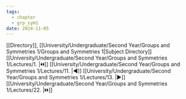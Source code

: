 ```yaml
---
tags:
  - chapter
  - grp_sym1
date: 2024-11-05
---
```

[[Directory]], [[University/Undergraduate/Second Year/Groups and Symmetries 1/Groups and Symmetries 1|Subject Directory]]
[[University/Undergraduate/Second Year/Groups and Symmetries 1/Lectures/1. |🞀🞀]] [[University/Undergraduate/Second Year/Groups and Symmetries 1/Lectures/11. |◀]] [[University/Undergraduate/Second Year/Groups and Symmetries 1/Lectures/13. |▶]] [[University/Undergraduate/Second Year/Groups and Symmetries 1/Lectures/22. |🞂🞂]]
# 
## 
### 